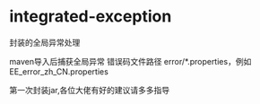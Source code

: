 # integrated-exception
封装的全局异常处理

maven导入后捕获全局异常 错误码文件路径 error/*.properties，例如EE_error_zh_CN.properties

第一次封装jar,各位大佬有好的建议请多多指导

